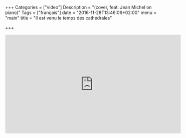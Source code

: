 +++
Categories = ["video"]
Description = "(cover, feat. Jean Michel on piano)"
Tags = ["français"]
date = "2016-11-28T13:46:06+02:00"
menu = "main"
title = "Il est venu le temps des cathédrales"

+++


<iframe width="560" height="315" src="https://www.youtube.com/embed/0yuCh1XIvFQ?ecver=1" frameborder="0" allowfullscreen></iframe>
